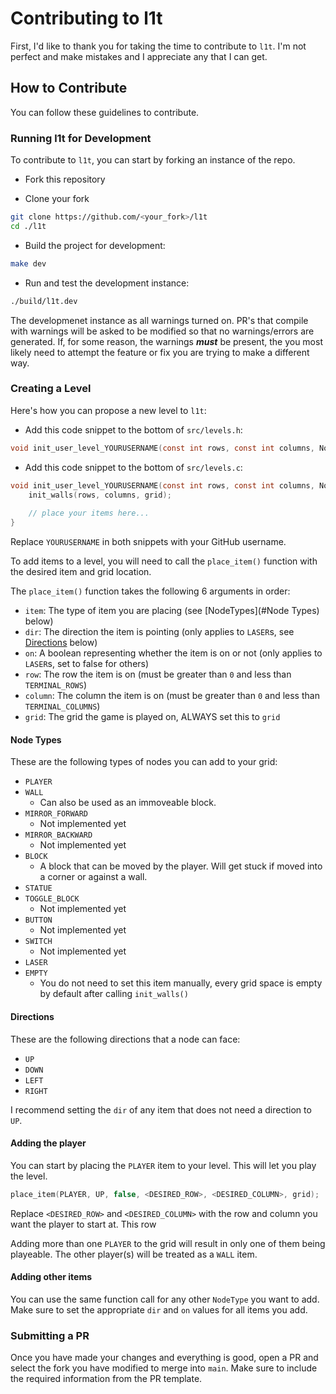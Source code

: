 # Contributing to l1t

First, I'd like to thank you for taking the time to
contribute to `l1t`. I'm not perfect and make mistakes
and I appreciate any that I can get.

## How to Contribute

You can follow these guidelines to contribute.

### Running l1t for Development

To contribute to `l1t`, you can start by forking an
instance of the repo.

- Fork this repository

- Clone your fork

```bash
git clone https://github.com/<your_fork>/l1t
cd ./l1t
```
- Build the project for development:

```bash
make dev
```

- Run and test the development instance:

```bash
./build/l1t.dev
```

The developmenet instance as all warnings turned on. PR's
that compile with warnings will be asked to be modified
so that no warnings/errors are generated. If, for some reason,
the warnings ***must*** be present, the you most likely need
to attempt the feature or fix you are trying to make a
different way.

### Creating a Level

Here's how you can propose a new level to `l1t`:

- Add this code snippet to the bottom of `src/levels.h`:

```c
void init_user_level_YOURUSERNAME(const int rows, const int columns, Node **grid);
```

- Add this code snippet to the bottom of `src/levels.c`:

```c
void init_user_level_YOURUSERNAME(const int rows, const int columns, Node **grid) {
    init_walls(rows, columns, grid);
    
    // place your items here...
}
```

Replace `YOURUSERNAME` in both snippets with your GitHub username.

To add items to a level, you will need to call the `place_item()` function
with the desired item and grid location.

The `place_item()` function takes the following 6 arguments in order:

- `item`: The type of item you are placing (see [NodeTypes](#Node Types) below) 
- `dir`: The direction the item is pointing (only applies to `LASER`s, see [Directions](#Directions) below)
- `on`: A boolean representing whether the item is on or not (only applies to `LASER`s, set to false for others)
- `row`: The row the item is on (must be greater than `0` and less than `TERMINAL_ROWS`)
- `column`: The column the item is on (must be greater than `0` and less than `TERMINAL_COLUMNS`)
- `grid`: The grid the game is played on, ALWAYS set this to `grid`

#### Node Types

These are the following types of nodes you can add to your grid:

- `PLAYER`
- `WALL` 
  - Can also be used as an immoveable block.
- `MIRROR_FORWARD`
  - Not implemented yet
- `MIRROR_BACKWARD`
  - Not implemented yet
- `BLOCK`
  - A block that can be moved by the player. Will get stuck if moved into
    a corner or against a wall.
- `STATUE`
- `TOGGLE_BLOCK`
  - Not implemented yet
- `BUTTON`
  - Not implemented yet
- `SWITCH`
  - Not implemented yet
- `LASER`
- `EMPTY`
  - You do not need to set this item manually, every grid space is empty
    by default after calling `init_walls()`

#### Directions

These are the following directions that a node can face:

- `UP`
- `DOWN`
- `LEFT`
- `RIGHT`

I recommend setting the `dir` of any item that does not need a direction to `UP`.

#### Adding the player

You can start by placing the `PLAYER` item to your level. This will let you play
the level.

```c
place_item(PLAYER, UP, false, <DESIRED_ROW>, <DESIRED_COLUMN>, grid);
```

Replace `<DESIRED_ROW>` and `<DESIRED_COLUMN>` with the row and column you
want the player to start at. This row 

Adding more than one `PLAYER` to the grid will result in only one of them
being playeable. The other player(s) will be treated as a `WALL` item.

#### Adding other items

You can use the same function call for any other `NodeType` you want to add. Make
sure to set the appropriate `dir` and `on` values for all items you add.

### Submitting a PR

Once you have made your changes and everything is good,
open a PR and select the fork you have modified to merge
into `main`. Make sure to include the required information
from the PR template.
